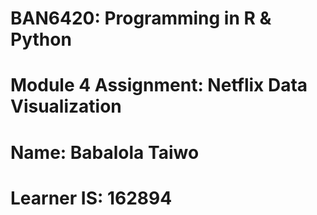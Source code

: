 # BAN6420: Programming in R & Python
# Module 4 Assignment: Netflix Data Visualization

# Name: Babalola Taiwo
# Learner IS: 162894

